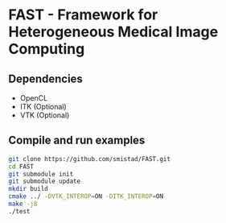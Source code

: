 FAST - Framework for Heterogeneous Medical Image Computing
==========================================================

Dependencies
----------------------------------------------------------
* OpenCL
* ITK (Optional)
* VTK (Optional)

Compile and run examples
----------------------------------------------------------
```bash
git clone https://github.com/smistad/FAST.git
cd FAST
git submodule init
git submodule update
mkdir build
cmake ../ -DVTK_INTEROP=ON -DITK_INTEROP=ON
make -j8
./test
```
